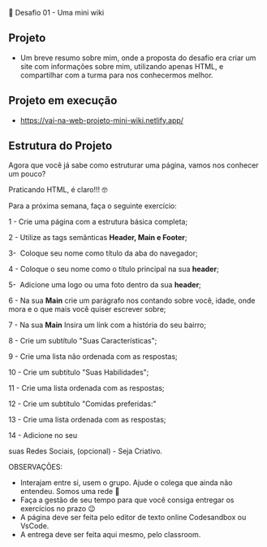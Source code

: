 📌 Desafio 01 - Uma mini wiki 
 
## Projeto ##
- Um breve resumo sobre mim, onde a proposta do desafio era criar um site com informações sobre mim, utilizando apenas HTML, e compartilhar com a turma para nos conhecermos melhor.

## Projeto em execução ##
- https://vai-na-web-projeto-mini-wiki.netlify.app/

## Estrutura do Projeto ##
Agora que você já sabe como estruturar uma página, vamos nos conhecer um pouco?

Praticando HTML, é claro!!! 🤓

Para a próxima semana, faça o seguinte exercício:

1 - Crie uma página com a estrutura básica completa;

2 - Utilize as tags semânticas **Header, Main e Footer**;

3-  Coloque seu nome como título da aba do navegador;

4 - Coloque o seu nome como o título principal na sua **header**;

5-  Adicione uma logo ou uma foto dentro da sua **header**;

6 - Na sua **Main** crie um parágrafo nos contando sobre você, idade, onde mora e o que mais você quiser escrever sobre;

7 - Na sua **Main** Insira um link com a história do seu bairro;

8 - Crie um subtítulo "Suas Características";

9 - Crie uma lista não ordenada com as respostas;

10 - Crie um subtítulo "Suas Habilidades";

11 - Crie uma lista ordenada com as respostas;

12 - Crie um subtítulo "Comidas preferidas:"

13 - Crie uma lista ordenada com as respostas;

14 - Adicione no seu <footer></footer> suas Redes Sociais, (opcional) - Seja Criativo.

OBSERVAÇÕES:

- Interajam entre si, usem o grupo. Ajude o colega que ainda não entendeu. Somos uma rede 🧡
- Faça a gestão de seu tempo para que você consiga entregar os exercícios no prazo 😉
- A página deve ser feita pelo editor de texto online Codesandbox ou VsCode.
- A entrega deve ser feita aqui mesmo, pelo classroom.
